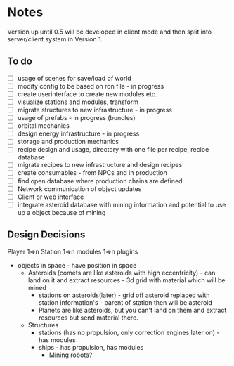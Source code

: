 # Notes

Version up until 0.5 will be developed in client mode and then split into server/client system in Version 1.

## To do

- [ ] usage of scenes for save/load of world
- [ ] modify config to be based on ron file - in progress
- [ ] create userinterface to create new modules etc.
- [ ] visualize stations and modules, transform
- [ ] migrate structures to new infrastructure - in progress
- [ ] usage of prefabs - in progress (bundles)
- [ ] orbital mechanics
- [ ] design energy infrastructure - in progress
- [ ] storage and production mechanics
- [ ] recipe design and usage, directory with one file per recipe, recipe database
- [ ] migrate recipes to new infrastructure and design recipes
- [ ] create consumables - from NPCs and in production
- [ ] find open database where production chains are defined
- [ ] Network communication of object updates
- [ ] Client or web interface
- [ ] integrate asteroid database with mining information and potential to use up a object because of mining

## Design Decisions

Player 1=>n Station 1=>n modules 1=>n plugins

- objects in space - have position in space
  - Asteroids (comets are like asteroids with high eccentricity) - can land on it and extract resources - 3d grid with material which will be mined
    - stations on asteroids(later) - grid off asteroid replaced with station information's - parent of station then will be asteroid
    - Planets are like asteroids, but you can't land on them and extract resources but send material there.
  - Structures
    - stations (has no propulsion, only correction engines later on) - has modules
    - ships - has propulsion, has modules
      - Mining robots?
